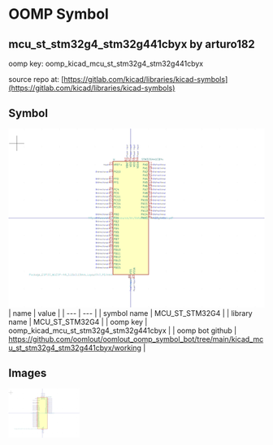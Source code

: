 # OOMP Symbol  
## mcu_st_stm32g4_stm32g441cbyx  by arturo182  
  
oomp key: oomp_kicad_mcu_st_stm32g4_stm32g441cbyx  
  
source repo at: [https://gitlab.com/kicad/libraries/kicad-symbols](https://gitlab.com/kicad/libraries/kicad-symbols)  
## Symbol  
  
[![working.png](working_600.png)](working.png)  
| name | value | 
| --- | --- | 
| symbol name | MCU_ST_STM32G4 | 
| library name | MCU_ST_STM32G4 | 
| oomp key | oomp_kicad_mcu_st_stm32g4_stm32g441cbyx | 
| oomp bot github | https://github.com/oomlout/oomlout_oomp_symbol_bot/tree/main/kicad_mcu_st_stm32g4_stm32g441cbyx/working | 
## Images  
  
[![working.png](working_140.png)](working.png)  
